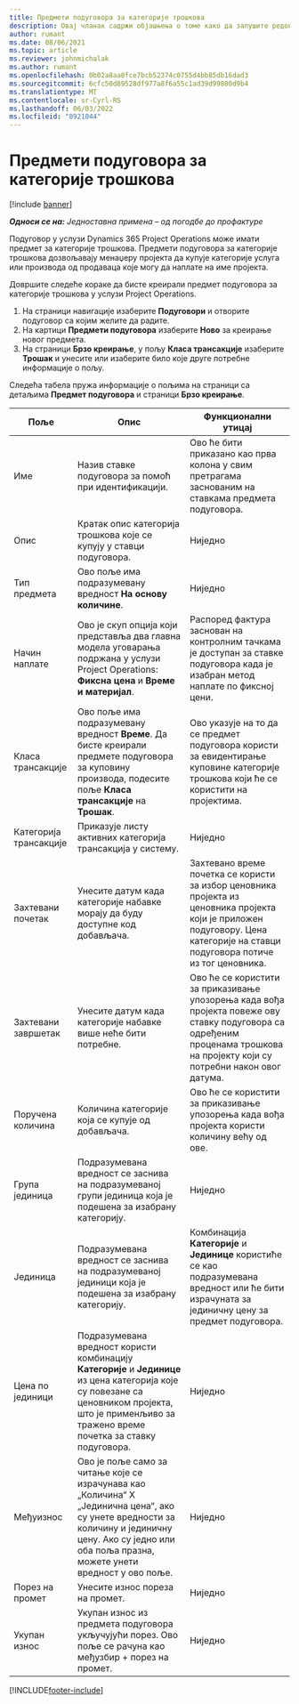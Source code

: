 ```yaml
---
title: Предмети подуговора за категорије трошкова
description: Овај чланак садржи објашњења о томе како да запушите редове подизвођача за трошкове и користите поља да бисте записали набавку времена од добављача.
author: rumant
ms.date: 08/06/2021
ms.topic: article
ms.reviewer: johnmichalak
ms.author: rumant
ms.openlocfilehash: 0b02a8aa0fce7bcb52374c0755d4bb85db16dad3
ms.sourcegitcommit: 6cfc50d89528df977a8f6a55c1ad39d99800d9b4
ms.translationtype: MT
ms.contentlocale: sr-Cyrl-RS
ms.lasthandoff: 06/03/2022
ms.locfileid: "8921044"
---
```

#  <a name="subcontract-lines-for-expense-categories"></a>Предмети подуговора за категорије трошкова

[!include [banner](../../includes/dataverse-preview.md)]

_**Односи се на:** Једноставна примена – од погодбе до профактуре_

Подуговор у услузи Dynamics 365 Project Operations може имати предмет за категорије трошкова. Предмети подуговора за категорије трошкова дозвољавају менаџеру пројекта да купује категорије услуга или производа од продаваца које могу да наплате на име пројекта.

Довршите следеће кораке да бисте креирали предмет подуговора за категорије трошкова у услузи Project Operations.

1. На страници навигације изаберите **Подуговори** и отворите подуговор са којим желите да радите.
2. На картици **Предмети подуговора** изаберите **Ново** за креирање новог предмета.
3. На страници **Брзо креирање**, у пољу **Класа трансакције** изаберите **Трошак** и унесите или изаберите било које друге потребне информације о пољу.

Следећа табела пружа информације о пољима на страници са детаљима **Предмет подуговора** и страници **Брзо креирање**.

| **Поље** | **Опис** | **Функционални утицај** |
| --- | --- | --- |
| Име | Назив ставке подуговора за помоћ при идентификацији. | Ово ће бити приказано као прва колона у свим претрагама заснованим на ставкама предмета подуговора. |
| Опис | Кратак опис категорија трошкова које се купују у ставци подуговора. | Ниједно |
|Тип предмета | Ово поље има подразумевану вредност **На основу количине**. |Ниједно |
| Начин наплате | Ово је скуп опција који представља два главна модела уговарања подржана у услузи Project Operations: **Фиксна цена** и **Време и материјал**. | Распоред фактура заснован на контролним тачкама је доступан за ставке подуговора када је изабран метод наплате по фиксној цени. |
| Класа трансакције | Ово поље има подразумевану вредност **Време**. Да бисте креирали предмете подуговора за куповину производа, подесите поље **Класа трансакције** на **Трошак**.  | Ово указује на то да се предмет подуговора користи за евидентирање куповине категорије трошкова који ће се користити на пројектима. |
| Категорија трансакције | Приказује листу активних категорија трансакција у систему. |Ниједно |
| Захтевани почетак | Унесите датум када категорије набавке морају да буду доступне код добављача. | Захтевано време почетка се користи за избор ценовника пројекта из ценовника пројекта који је приложен подуговору. Цена категорије на ставци подуговора потиче из тог ценовника. |
| Захтевани завршетак | Унесите датум када категорије набавке више неће бити потребне. | Ово ће се користити за приказивање упозорења када вођа пројекта повеже ову ставку подуговора са одређеним проценама трошкова на пројекту који су потребни након овог датума. |
| Поручена количина | Количина категорије која се купује од добављача. | Ово ће се користити за приказивање упозорења када вођа пројекта користи количину већу од ове.|
| Група јединица | Подразумевана вредност се заснива на подразумеваној групи јединица која је подешена за изабрану категорију. |Ниједно |
| Јединица | Подразумевана вредност се заснива на подразумеваној јединици која је подешена за изабрану категорију.  | Комбинација **Категорије** и **Јединице** користиће се као подразумевана вредност или ће бити израчуната за јединичну цену за предмет подуговора.  |
| Цена по јединици | Подразумевана вредност користи комбинацију **Категорије** и **Јединице** из цена категорија које су повезане са ценовником пројекта, што је применљиво за тражено време почетка за ставку подуговора. |Ниједно |
| Међуизнос | Ово је поље само за читање које се израчунава као „Количина“ X „Јединична цена“, ако су унете вредности за количину и јединичну цену. Ако су једно или оба поља празна, можете унети вредност у ово поље. |Ниједно |
| Порез на промет | Унесите износ пореза на промет. |Ниједно |
| Укупан износ | Укупан износ из предмета подуговора укључујући порез. Ово поље се рачуна као међузбир + порез на промет. |Ниједно |


[!INCLUDE[footer-include](../../includes/footer-banner.md)]
